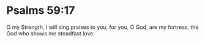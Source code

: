 # Psalms 59:17

O my Strength, I will sing praises to you, for you, O God, are my fortress, the God who shows me steadfast love.
